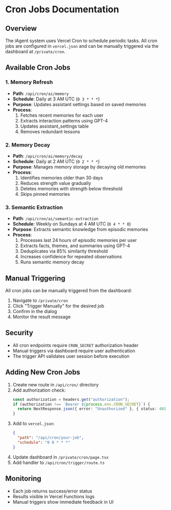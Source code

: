 # Cron Jobs Documentation

## Overview

The iAgent system uses Vercel Cron to schedule periodic tasks. All cron jobs are configured in `vercel.json` and can be manually triggered via the dashboard at `/private/cron`.

## Available Cron Jobs

### 1. Memory Refresh
- **Path**: `/api/cron/ai/memory`
- **Schedule**: Daily at 3 AM UTC (`0 3 * * *`)
- **Purpose**: Updates assistant settings based on saved memories
- **Process**:
  1. Fetches recent memories for each user
  2. Extracts interaction patterns using GPT-4
  3. Updates assistant_settings table
  4. Removes redundant lessons

### 2. Memory Decay
- **Path**: `/api/cron/ai/memory/decay`
- **Schedule**: Daily at 2 AM UTC (`0 2 * * *`)
- **Purpose**: Manages memory storage by decaying old memories
- **Process**:
  1. Identifies memories older than 30 days
  2. Reduces strength value gradually
  3. Deletes memories with strength below threshold
  4. Skips pinned memories

### 3. Semantic Extraction
- **Path**: `/api/cron/ai/semantic-extraction`
- **Schedule**: Weekly on Sundays at 4 AM UTC (`0 4 * * 0`)
- **Purpose**: Extracts semantic knowledge from episodic memories
- **Process**:
  1. Processes last 24 hours of episodic memories per user
  2. Extracts facts, themes, and summaries using GPT-4
  3. Deduplicates via 85% similarity threshold
  4. Increases confidence for repeated observations
  5. Runs semantic memory decay

## Manual Triggering

All cron jobs can be manually triggered from the dashboard:

1. Navigate to `/private/cron`
2. Click "Trigger Manually" for the desired job
3. Confirm in the dialog
4. Monitor the result message

## Security

- All cron endpoints require `CRON_SECRET` authorization header
- Manual triggers via dashboard require user authentication
- The trigger API validates user session before execution

## Adding New Cron Jobs

1. Create new route in `/api/cron/` directory
2. Add authorization check:
   ```typescript
   const authorization = headers.get("authorization");
   if (authorization !== `Bearer ${process.env.CRON_SECRET}`) {
     return NextResponse.json({ error: "Unauthorized" }, { status: 401 });
   }
   ```
3. Add to `vercel.json`:
   ```json
   {
     "path": "/api/cron/your-job",
     "schedule": "0 0 * * *"
   }
   ```
4. Update dashboard in `/private/cron/page.tsx`
5. Add handler to `/api/cron/trigger/route.ts`

## Monitoring

- Each job returns success/error status
- Results visible in Vercel Functions logs
- Manual triggers show immediate feedback in UI